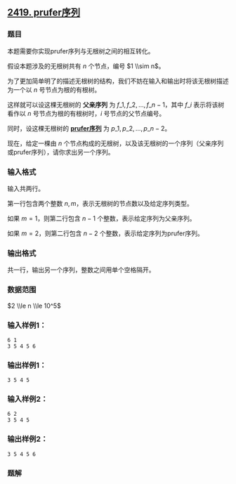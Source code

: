 ## [2419\. prufer序列](https://www.acwing.com/problem/content/2421/)

### 题目

本题需要你实现prufer序列与无根树之间的相互转化。

假设本题涉及的无根树共有 $n$ 个节点，编号 $1 \\sim n$。

为了更加简单明了的描述无根树的结构，我们不妨在输入和输出时将该无根树描述为一个以 $n$ 号节点为根的有根树。

这样就可以设这棵无根树的 **父亲序列** 为 $f\_1,f\_2,…,f\_{n-1}$，其中 $f\_i$ 表示将该树看作以 $n$ 号节点为根的有根树时，$i$ 号节点的父节点编号。

同时，设这棵无根树的 **[prufer序列](https://baike.baidu.com/item/prufer%E6%95%B0%E5%88%97/2182091?fr=aladdin)** 为 $p\_1,p\_2,…,p\_{n-2}$。

现在，给定一棵由 $n$ 个节点构成的无根树，以及该无根树的一个序列（父亲序列或prufer序列），请你求出另一个序列。

### 输入格式

输入共两行。

第一行包含两个整数 $n,m$，表示无根树的节点数以及给定序列类型。

如果 $m = 1$，则第二行包含 $n-1$ 个整数，表示给定序列为父亲序列。

如果 $m = 2$，则第二行包含 $n-2$ 个整数，表示给定序列为prufer序列。

### 输出格式

共一行，输出另一个序列，整数之间用单个空格隔开。

### 数据范围

$2 \\le n \\le 10^5$

### 输入样例1：

```
6 1
3 5 4 5 6
```

### 输出样例1：

```
3 5 4 5
```

### 输入样例2：

```
6 2
3 5 4 5
```

### 输出样例2：

```
3 5 4 5 6
```

### 题解

